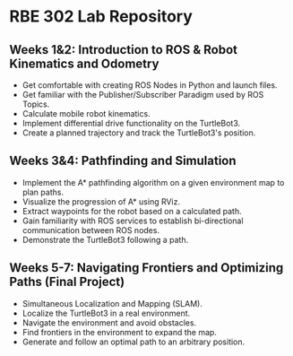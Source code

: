 # RBE 302 Lab Repository


## Weeks 1&2: Introduction to ROS & Robot Kinematics and Odometry

- Get comfortable with creating ROS Nodes in Python and launch files.
- Get familiar with the Publisher/Subscriber Paradigm used by ROS Topics.
- Calculate mobile robot kinematics.
- Implement differential drive functionality on the TurtleBot3.
- Create a planned trajectory and track the TurtleBot3's position.


## Weeks 3&4: Pathfinding and Simulation

- Implement the A* pathfinding algorithm on a given environment map to plan paths.
- Visualize the progression of A* using RViz.
- Extract waypoints for the robot based on a calculated path.
- Gain familiarity with ROS services to establish bi-directional communication between ROS nodes.
- Demonstrate the TurtleBot3 following a path.


## Weeks 5-7: Navigating Frontiers and Optimizing Paths (Final Project)

- Simultaneous Localization and Mapping (SLAM).
- Localize the TurtleBot3 in a real environment.
- Navigate the environment and avoid obstacles.
- Find frontiers in the environment to expand the map.
- Generate and follow an optimal path to an arbitrary position.
